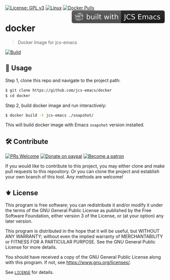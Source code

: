 [![License: GPL v3](https://img.shields.io/badge/License-GPL%20v3-blue.svg)](https://www.gnu.org/licenses/gpl-3.0)
[![Linux](https://img.shields.io/badge/-Linux-fcc624?logo=linux&style=flat&logoColor=black)](#)
[![Docker Pulls](https://img.shields.io/docker/pulls/jcs090218/jcs-emacs.svg?logo=docker&label=pulls&logoColor=white)](https://hub.docker.com/r/jcs090218/jcs-emacs)
<a href="https://jcs-emacs.github.io/"><img align="right" src="https://raw.githubusercontent.com/jcs-emacs/badges/master/others/built-with/dark.svg" alt="Built with"></a>

<picture>
  <source media="(prefers-color-scheme: light)" srcset="https://raw.githubusercontent.com/jcs-emacs/jcs-elpa/master/docs/etc/logo/light/sink.png">
  <source media="(prefers-color-scheme: dark)" srcset="https://raw.githubusercontent.com/jcs-emacs/jcs-elpa/master/docs/etc/logo/dark/sink.png">
  <img width="20%" align="right" src="">
</picture>

# docker
> Docker Image for jcs-emacs

[![Build](https://github.com/jcs-emacs/docker/actions/workflows/build.yml/badge.svg)](https://github.com/jcs-emacs/docker/actions/workflows/build.yml)

## 🔨 Usage

Step 1, clone this repo and navigate to the project path:

```sh
$ git clone https://github.com/jcs-emacs/docker
$ cd docker
```

Step 2, build docker image and run interactively:

```sh
$ docker build -t jcs-emacs ./snapshot/
```

This will build docker image with Emacs `snapshot` version installed.

## 🛠️ Contribute

[![PRs Welcome](https://img.shields.io/badge/PRs-welcome-brightgreen.svg)](http://makeapullrequest.com)
[![Donate on paypal](https://img.shields.io/badge/paypal-donate-1?logo=paypal&color=blue)](https://www.paypal.me/jcs090218)
[![Become a patron](https://img.shields.io/badge/patreon-become%20a%20patron-orange.svg?logo=patreon)](https://www.patreon.com/jcs090218)

If you would like to contribute to this project, you may either clone and make pull
requests to this repository. Or you can clone the project and establish your own
branch of this tool. Any methods are welcome!

## ⚜️ License

This program is free software; you can redistribute it and/or modify
it under the terms of the GNU General Public License as published by
the Free Software Foundation, either version 3 of the License, or
(at your option) any later version.

This program is distributed in the hope that it will be useful,
but WITHOUT ANY WARRANTY; without even the implied warranty of
MERCHANTABILITY or FITNESS FOR A PARTICULAR PURPOSE.  See the
GNU General Public License for more details.

You should have received a copy of the GNU General Public License
along with this program.  If not, see <https://www.gnu.org/licenses/>.

See [`LICENSE`](./LICENSE) for details.
